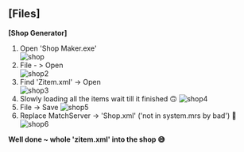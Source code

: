 <b> [Files]</b><br>
- 
<b> [Shop Generator] </b> <br>
1. Open 'Shop Maker.exe' <br>
![shop](https://i.imgur.com/Sh2rUVj.png)<br>
2. File - > Open <br>
![shop2](https://i.imgur.com/bqeXxRB.png)<br>
3. Find 'Zitem.xml' -> Open <br>
![shop3](https://i.imgur.com/Sz64k8w.png)<br>
4. Slowly loading all the items wait till it finished 🙃
![shop4](https://i.imgur.com/IfEfjWc.png)<br>
5. File -> Save 
![shop5](https://i.imgur.com/0uCWQju.png)<br>
6. Replace MatchServer -> 'Shop.xml' ('not in system.mrs by bad') 🤣 <br>
![shop6](https://i.imgur.com/JsjeBuZ.png)<br>


<b> Well done ~ whole 'zitem.xml' into the shop 😅 </b>
